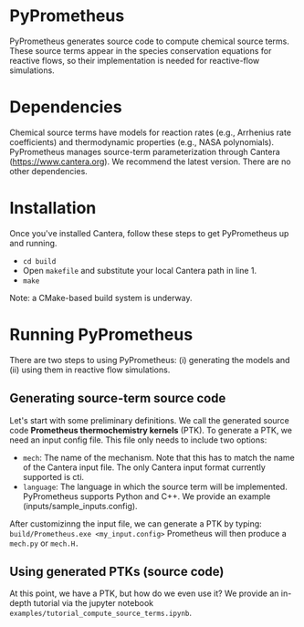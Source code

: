 # PyPrometheus
PyPrometheus generates source code to compute chemical source terms. These source terms appear in the species conservation equations
for reactive flows, so their implementation is needed for reactive-flow simulations. 

# Dependencies
Chemical source terms have models for reaction rates (e.g., Arrhenius rate coefficients) and thermodynamic properties (e.g., NASA polynomials). 
PyPrometheus manages source-term parameterization through Cantera (https://www.cantera.org). We recommend the latest version. There are no other dependencies. 

# Installation
Once you've installed Cantera, follow these steps to get PyPrometheus up and running.
- `cd build`
- Open `makefile` and substitute your local Cantera path in line 1. 
- `make`

Note: a CMake-based build system is underway.

# Running PyPrometheus
There are two steps to using PyPrometheus: (i) generating the models and (ii) using them in reactive flow simulations.

## Generating source-term source code
Let's start with some preliminary definitions. We call the generated source code **Prometheus thermochemistry kernels** (PTK). To generate a PTK, we need an input config file. This file only needs to include two options:
- `mech`: The name of the mechanism. Note that this has to match the name of the Cantera input file. The only Cantera input format currently supported is cti.
- `language`: The language in which the source term will be implemented. PyPrometheus supports Python and C++.
We provide an example (inputs/sample_inputs.config). 

After customizinng the input file, we can generate a PTK by typing:
`build/Prometheus.exe <my_input.config>`
Prometheus will then produce a `mech.py` or `mech.H.`

## Using generated PTKs (source code)
At this point, we have a PTK, but how do we even use it? We provide an in-depth tutorial via the jupyter notebook `examples/tutorial_compute_source_terms.ipynb`.
